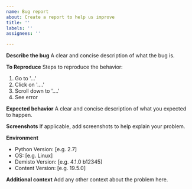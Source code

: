 ```yaml
---
name: Bug report
about: Create a report to help us improve
title: ''
labels: ''
assignees: ''

---
```


**Describe the bug**
A clear and concise description of what the bug is.

**To Reproduce**
Steps to reproduce the behavior:
1. Go to '...'
2. Click on '....'
3. Scroll down to '....'
4. See error

**Expected behavior**
A clear and concise description of what you expected to happen.

**Screenshots**
If applicable, add screenshots to help explain your problem.

**Environment**
 - Python Version: [e.g. 2.7]
 - OS: [e.g. Linux]
 - Demisto Version: [e.g. 4.1.0 b12345]
 - Content Version: [e.g. 19.5.0]

**Additional context**
Add any other context about the problem here.
